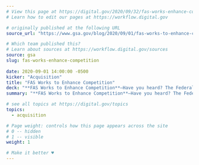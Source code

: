 ```yaml
---
# View this page at https://digital.gov/2020/09/32/fas-works-enhance-competition
# Learn how to edit our pages at https://workflow.digital.gov

# originally published at the following URL
source_url: "https://www.gsa.gov/blog/2020/09/01/fas-works-to-enhance-competition"

# Which team published this?
# Learn about sources at https://workflow.digital.gov/sources
source: gsa
slug: fas-works-enhance-competition
 
date: 2020-09-01 14:00:00 -0500
kicker: "Acquisition"
title: "FAS Works to Enhance Competition"
deck: "**FAS Works to Enhance Competition**—Have you heard? The Federal Acquisition Service (FAS) is making exciting progress through the Federal Marketplace Strategy towards implementing new authorities and flexibilities that enhance competition in acquisition."
summary: "**FAS Works to Enhance Competition**—Have you heard? The Federal Acquisition Service (FAS) is making exciting progress through the Federal Marketplace Strategy towards implementing new authorities and flexibilities that enhance competition in acquisition."

# see all topics at https://digital.gov/topics
topics: 
  - acquisition

# Page weight: controls how this page appears across the site
# 0 -- hidden
# 1 -- visible
weight: 1

# Make it better ♥
---
```

